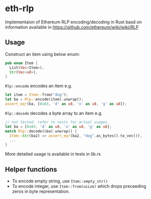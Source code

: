 # eth-rlp

Implementaion of Ethereum RLP encoding/decoding in Rust basd on information available in https://github.com/ethereum/wiki/wiki/RLP

## Usage
Construct an item using below enum:

```rust
pub enum Item {
  List(Vec<Item>),
  Str(Vec<u8>),
}
```

`Rlp::encode` encodes an item e.g.

```rust
let item = Item::from("dog");
let ba = Rlp::encode(item).unwrap();
assert_eq!(ba, [0x83, 'd' as u8, 'o' as u8, 'g' as u8]);
```

`Rlp::decode` decodes a byte array to an item e.g.

```rust
// not tested. refer to tests for actual usages.
let ba = [0x83, 'd' as u8, 'o' as u8, 'g' as u8];
match Rlp::decode(&ba).unwrap() {
  Item::Str(ba2) => assert_eq!(ba2, "dog".as_bytes().to_vec()),
  ...
}
```

More detailed usage is available in tests in lib.rs

## Helper functions
- To encode empty string, use `Item::empty_str()`
- To encode integer, use `Item::from(usize)` which drops preceeding zeros in byte representation.
